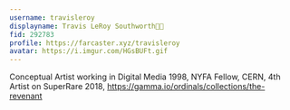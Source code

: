 ```yaml
---
username: travisleroy
displayname: Travis LeRoy Southworth🔵🎩
fid: 292783
profile: https://farcaster.xyz/travisleroy
avatar: https://i.imgur.com/HGsBUFt.gif
---
```


Conceptual Artist working in Digital Media 1998, NYFA Fellow, CERN, 4th Artist on SuperRare 2018, https://gamma.io/ordinals/collections/the-revenant
